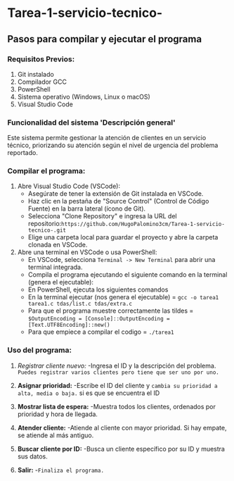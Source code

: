 # Tarea-1-servicio-tecnico-
## Pasos para compilar y ejecutar el programa

### Requisitos Previos:
1) Git instalado
2) Compilador GCC
3) PowerShell
4) Sistema operativo (Windows, Linux o macOS)
5) Visual Studio Code

### Funcionalidad del sistema 'Descripción general'

Este sistema permite gestionar la atención de clientes en un servicio técnico, priorizando su atención según el nivel de urgencia del problema reportado.

### Compilar el programa:

1) Abre Visual Studio Code (VSCode):
   - Asegúrate de tener la extensión de Git instalada en VSCode.
   - Haz clic en la pestaña de "Source Control" (Control de Código Fuente) en la barra lateral (ícono de Git).
   - Selecciona "Clone Repository" e ingresa la URL del repositorio:`https://github.com/HugoPalomino3cm/Tarea-1-servicio-tecnico-.git`
   - Elige una carpeta local para guardar el proyecto y abre la carpeta clonada en VSCode.
2) Abre una terminal en VSCode o usa PowerShell:
   - En VSCode, selecciona `Terminal -> New Terminal` para abrir una terminal integrada.
   - Compila el programa ejecutando el siguiente comando en la terminal (genera el ejecutable):
   - En PowerShell, ejecuta los siguientes comandos
   - En la terminal ejecutar (nos genera el ejecutable) = `gcc -o tarea1 tarea1.c tdas/list.c tdas/extra.c`
   - Para que el programa muestre correctamente las tildes = `$OutputEncoding = [Console]::OutputEncoding = [Text.UTF8Encoding]::new()`
   - Para que empiece a compilar el codigo = `./tarea1`


### Uso del programa:

1) *Registrar cliente nuevo:*
      -Ingresa el ID y la descripción del problema.
      `Puedes registrar varios clientes pero tiene que ser uno por uno.`

2) **Asignar prioridad:**
      -Escribe el ID del cliente y `cambia su prioridad a alta, media o baja.` si es que se encuentra el ID

3) **Mostrar lista de espera:**
      -Muestra todos los clientes, ordenados por prioridad y hora de llegada.
   
4) **Atender cliente:**
      -Atiende al cliente con mayor prioridad. Si hay empate, se atiende al más antiguo.

5) **Buscar cliente por ID:**
      -Busca un cliente específico por su ID y muestra sus datos.

6) **Salir:**
      -`Finaliza el programa.`

